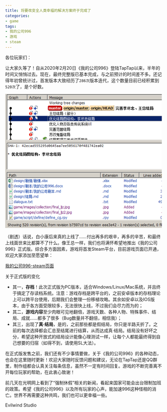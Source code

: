 ```yaml
---
title: 将要改变全人类幸福的解决方案终于完成了
categories:
- game
tags:
- 我的公司996
- 游戏
- steam
---
```


各位玩家们：

让大家久等了！自从2020年2月20日《我的公司996》登陆TapTap以来，半年的时间又悄悄过去。现在，最终完整版已基本完成，与之前预计的时间差不多。还记得年初曾统计过，首发版本大致经历了`286次`版本迭代，这个数量目前已经积累到`520次`了，是个好数。

![revision](/public/image/revisions.png)

（剧透）话说，白小康后来真的上线了……付出再多的艰辛，再多的辛苦，和最终上线面世来比都算不了什么。像王总一样，我们也将满怀希望地推出《我的公司996》正式版。综合多方面因素，游戏将首发Steam平台，目前游戏页面已开通，欢迎大家添加至愿望单：

[我的公司996-steam页面](https://store.steampowered.com/app/1249060/996)

关于正式版的变化
- 其一，**存档**！此次正式版为PC版本，适合Windows/Linux/Mac系统，并且终于搞定了存读档系统。注意：游戏存档是跨平台的，之前安卓版本的存档理论上可以跨平台使用，后期我们会整理一份移植攻略。其余如安卓以及IOS版本，由于各方面受限较多，无法很快上线，不过我们会尽力而为的；
- 其二，**游戏内容**至少肉眼可见地翻倍，游戏天数、各种人物、特殊事件、结局、成就……都多了很多（Bug数量并不翻倍，相信我）；
- 其三，出现了**真·结局**，是的，之前那些都是假结局，你只是半路夭折了。之前的每次选择都会汇总至结尾进行结算，从而达成真·结局。结局没有好坏之分，希望这种开放式的结局设计能像心理测试一样，让每个人都能最终得到自己想要的归宿（如得不到，请使用SL大法）。

在正式版发售之前，我们还有不少事情要做，关于《我的公司996》的各种动态，也会在这里随时更新！欢迎大家随时反馈问题和建议，无论在TapTap还是QQ群里，制作组都会认真关注每条信息，虽然不一定有时间回复。游戏的不断完善离不开每位玩家的帮助，在此衷心致谢！

前几天在光明网上看到了“强制休假”相关的新闻，看起来国家可能会出台限制加班的政策。希望《我的公司996》以及所有玩家的心声，能加速996这种怪相的消亡。世界不再需要这种共鸣，我们也可以更幸福一些。

Evilwind Studio
